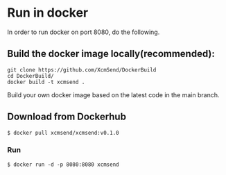# Run in docker  

In order to run docker on port 8080, do the following.


## Build the docker image locally(recommended):  
```shell
git clone https://github.com/XcmSend/DockerBuild
cd DockerBuild/
docker build -t xcmsend .
```

Build your own docker image based on the latest code in the main branch.   


## Download from Dockerhub
```shell
$ docker pull xcmsend/xcmsend:v0.1.0
```


### Run   
```shell
$ docker run -d -p 8080:8080 xcmsend
```
